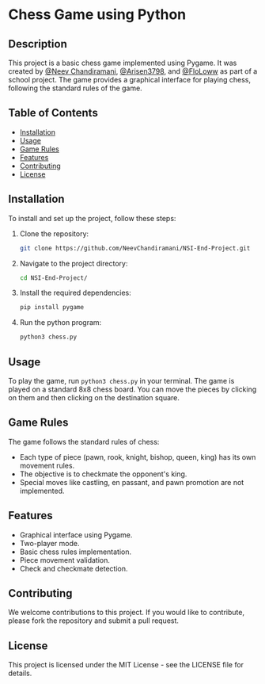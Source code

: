 # Chess Game using Python

## Description
This project is a basic chess game implemented using Pygame. It was created by [@Neev Chandiramani](https://github.com/neevchandiramani), [@Arisen3798](https://github.com/Arisen3798), and [@FloLoww](https://github.com/FloLoww) as part of a school project. The game provides a graphical interface for playing chess, following the standard rules of the game.

## Table of Contents
- [Installation](#installation)
- [Usage](#usage)
- [Game Rules](#game-rules)
- [Features](#features)
- [Contributing](#contributing)
- [License](#license)

## Installation
To install and set up the project, follow these steps:

1. Clone the repository:
    ```sh
    git clone https://github.com/NeevChandiramani/NSI-End-Project.git
    ```
2. Navigate to the project directory:
    ```sh
    cd NSI-End-Project/
    ```
3. Install the required dependencies:
    ```sh
    pip install pygame
    ```
4. Run the python program:
    ```sh
    python3 chess.py
    ```

## Usage
To play the game, run `python3 chess.py` in your terminal. The game is played on a standard 8x8 chess board. You can move the pieces by clicking on them and then clicking on the destination square.

## Game Rules
The game follows the standard rules of chess:
- Each type of piece (pawn, rook, knight, bishop, queen, king) has its own movement rules.
- The objective is to checkmate the opponent's king.
- Special moves like castling, en passant, and pawn promotion are not implemented.

## Features
- Graphical interface using Pygame.
- Two-player mode.
- Basic chess rules implementation.
- Piece movement validation.
- Check and checkmate detection.

## Contributing
We welcome contributions to this project. If you would like to contribute, please fork the repository and submit a pull request.

## License
This project is licensed under the MIT License - see the LICENSE file for details.



